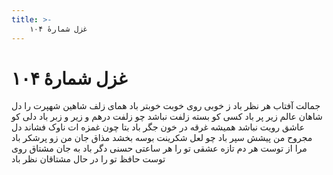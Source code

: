 ```yaml
---
title: >-
    غزل شمارهٔ ۱۰۴
---
```

# غزل شمارهٔ ۱۰۴

جمالت آفتاب هر نظر باد
ز خوبی روی خوبت خوبتر باد
همای زلف شاهین شهپرت را
دل شاهان عالم زیر پر باد
کسی کو بسته زلفت نباشد
چو زلفت درهم و زیر و زبر باد
دلی کو عاشق رویت نباشد
همیشه غرقه در خون جگر باد
بتا چون غمزه ات ناوک فشاند
دل مجروح من پیشش سپر باد
چو لعل شکرینت بوسه بخشد
مذاق جان من زو پرشکر باد
مرا از توست هر دم تازه عشقی
تو را هر ساعتی حسنی دگر باد
به جان مشتاق روی توست حافظ
تو را در حال مشتاقان نظر باد
